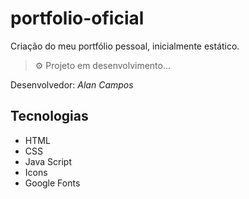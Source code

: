 # portfolio-oficial

Criação do meu portfólio pessoal,
inicialmente estático.


> ⚙ Projeto em desenvolvimento...

Desenvolvedor:  *Alan Campos*
## Tecnologias 

* HTML
* CSS
* Java Script
* Icons
* Google Fonts

